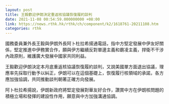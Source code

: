 ```yaml
---
layout: post
title: 王毅歡迎伊朗決定重返核協議恢復履約談判
date: 2021-11-08 00:54:59.000000000 +08:00
link: https://news.rthk.hk/rthk/ch/component/k2/1618761-20211108.htm
categories: rthk
---
```


國務委員兼外長王毅與伊朗外長阿卜杜拉希揚通電話，指中方堅定發展中伊友好關係，堅定推進中伊務實合作，願與伊方繼續反對單邊主義和霸凌主義，捍衛不干涉內政原則，維護廣大發展中國家共同利益。

王毅歡迎伊朗決定本月底重返核協議恢復履約談判，又說美國單方面退出協議，理應率先採取行動予以糾正，伊朗可以在這個基礎上，恢復履行核領域的承諾，各方應加強協調，共同推動談判朝著正確方向發展。

阿卜杜拉希揚說，伊朗新政府將堅定發展對華友好合作，讚賞中方在伊朗核問題的積極立場和發揮的建設性作用，願意與中方加強溝通協調。
